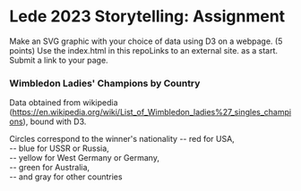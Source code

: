 # Lede 2023 Storytelling: Assignment

Make an SVG graphic with your choice of data using D3 on a webpage. (5 points)
Use the index.html in this repoLinks to an external site. as a start.
Submit a link to your page.

### Wimbledon Ladies' Champions by Country

Data obtained from wikipedia (https://en.wikipedia.org/wiki/List_of_Wimbledon_ladies%27_singles_champions), bound with D3. 

Circles correspond to the winner's nationality 
      -- red for USA,  
      -- blue for USSR or Russia,  
      -- yellow for West Germany or Germany,  
      -- green for Australia,  
      -- and gray for other countries  
 
